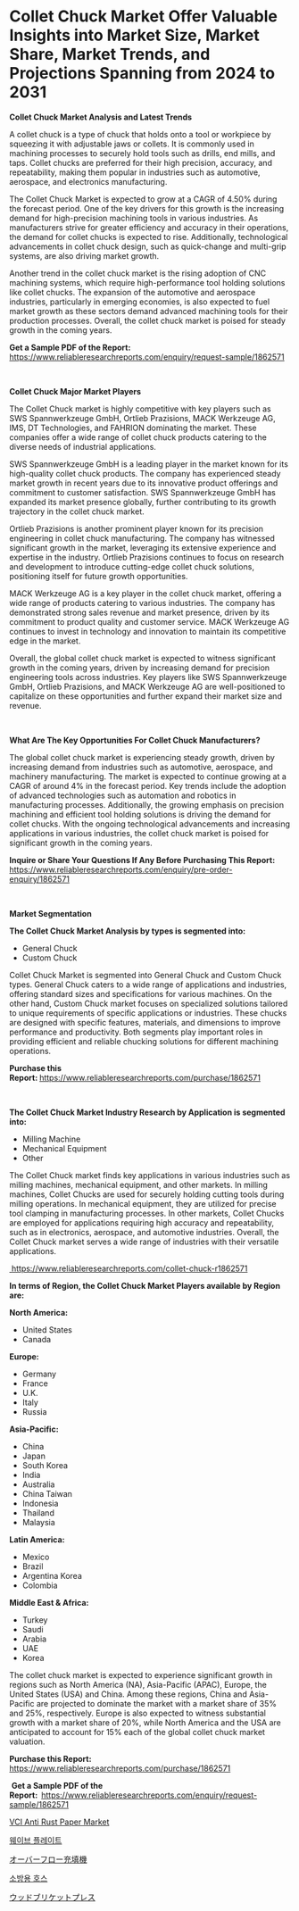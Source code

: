 <p><h1>Collet Chuck Market Offer Valuable Insights into Market Size, Market Share, Market Trends, and Projections Spanning from 2024 to 2031</h1></p><p><strong>Collet Chuck Market Analysis and Latest Trends</strong></p>
<p><p>A collet chuck is a type of chuck that holds onto a tool or workpiece by squeezing it with adjustable jaws or collets. It is commonly used in machining processes to securely hold tools such as drills, end mills, and taps. Collet chucks are preferred for their high precision, accuracy, and repeatability, making them popular in industries such as automotive, aerospace, and electronics manufacturing.</p><p>The Collet Chuck Market is expected to grow at a CAGR of 4.50% during the forecast period. One of the key drivers for this growth is the increasing demand for high-precision machining tools in various industries. As manufacturers strive for greater efficiency and accuracy in their operations, the demand for collet chucks is expected to rise. Additionally, technological advancements in collet chuck design, such as quick-change and multi-grip systems, are also driving market growth.</p><p>Another trend in the collet chuck market is the rising adoption of CNC machining systems, which require high-performance tool holding solutions like collet chucks. The expansion of the automotive and aerospace industries, particularly in emerging economies, is also expected to fuel market growth as these sectors demand advanced machining tools for their production processes. Overall, the collet chuck market is poised for steady growth in the coming years.</p></p>
<p><strong>Get a Sample PDF of the Report:&nbsp;</strong> <a href="https://www.reliableresearchreports.com/enquiry/request-sample/1862571">https://www.reliableresearchreports.com/enquiry/request-sample/1862571</a></p>
<p>&nbsp;</p>
<p><strong>Collet Chuck Major Market Players</strong></p>
<p><p>The Collet Chuck market is highly competitive with key players such as SWS Spannwerkzeuge GmbH, Ortlieb Prazisions, MACK Werkzeuge AG, IMS, DT Technologies, and FAHRION dominating the market. These companies offer a wide range of collet chuck products catering to the diverse needs of industrial applications.</p><p>SWS Spannwerkzeuge GmbH is a leading player in the market known for its high-quality collet chuck products. The company has experienced steady market growth in recent years due to its innovative product offerings and commitment to customer satisfaction. SWS Spannwerkzeuge GmbH has expanded its market presence globally, further contributing to its growth trajectory in the collet chuck market.</p><p>Ortlieb Prazisions is another prominent player known for its precision engineering in collet chuck manufacturing. The company has witnessed significant growth in the market, leveraging its extensive experience and expertise in the industry. Ortlieb Prazisions continues to focus on research and development to introduce cutting-edge collet chuck solutions, positioning itself for future growth opportunities.</p><p>MACK Werkzeuge AG is a key player in the collet chuck market, offering a wide range of products catering to various industries. The company has demonstrated strong sales revenue and market presence, driven by its commitment to product quality and customer service. MACK Werkzeuge AG continues to invest in technology and innovation to maintain its competitive edge in the market.</p><p>Overall, the global collet chuck market is expected to witness significant growth in the coming years, driven by increasing demand for precision engineering tools across industries. Key players like SWS Spannwerkzeuge GmbH, Ortlieb Prazisions, and MACK Werkzeuge AG are well-positioned to capitalize on these opportunities and further expand their market size and revenue.</p></p>
<p>&nbsp;</p>
<p><strong>What Are The Key Opportunities For Collet Chuck Manufacturers?</strong></p>
<p><p>The global collet chuck market is experiencing steady growth, driven by increasing demand from industries such as automotive, aerospace, and machinery manufacturing. The market is expected to continue growing at a CAGR of around 4% in the forecast period. Key trends include the adoption of advanced technologies such as automation and robotics in manufacturing processes. Additionally, the growing emphasis on precision machining and efficient tool holding solutions is driving the demand for collet chucks. With the ongoing technological advancements and increasing applications in various industries, the collet chuck market is poised for significant growth in the coming years.</p></p>
<p><strong>Inquire or Share Your Questions If Any Before Purchasing This Report:</strong> <a href="https://www.reliableresearchreports.com/enquiry/pre-order-enquiry/1862571">https://www.reliableresearchreports.com/enquiry/pre-order-enquiry/1862571</a></p>
<p>&nbsp;</p>
<p><strong>Market Segmentation</strong></p>
<p><strong>The Collet Chuck Market Analysis by types is segmented into:</strong></p>
<p><ul><li>General Chuck</li><li>Custom Chuck</li></ul></p>
<p><p>Collet Chuck Market is segmented into General Chuck and Custom Chuck types. General Chuck caters to a wide range of applications and industries, offering standard sizes and specifications for various machines. On the other hand, Custom Chuck market focuses on specialized solutions tailored to unique requirements of specific applications or industries. These chucks are designed with specific features, materials, and dimensions to improve performance and productivity. Both segments play important roles in providing efficient and reliable chucking solutions for different machining operations.</p></p>
<p><strong>Purchase this Report:&nbsp;</strong><a href="https://www.reliableresearchreports.com/purchase/1862571">https://www.reliableresearchreports.com/purchase/1862571</a></p>
<p>&nbsp;</p>
<p><strong>The Collet Chuck Market Industry Research by Application is segmented into:</strong></p>
<p><ul><li>Milling Machine</li><li>Mechanical Equipment</li><li>Other</li></ul></p>
<p><p>The Collet Chuck market finds key applications in various industries such as milling machines, mechanical equipment, and other markets. In milling machines, Collet Chucks are used for securely holding cutting tools during milling operations. In mechanical equipment, they are utilized for precise tool clamping in manufacturing processes. In other markets, Collet Chucks are employed for applications requiring high accuracy and repeatability, such as in electronics, aerospace, and automotive industries. Overall, the Collet Chuck market serves a wide range of industries with their versatile applications.</p></p>
<p><a href="https://www.reliableresearchreports.com/collet-chuck-r1862571">&nbsp;https://www.reliableresearchreports.com/collet-chuck-r1862571</a></p>
<p><strong>In terms of Region, the Collet Chuck Market Players available by Region are:</strong></p>
<p>
    <p> <strong> North America: </strong>
        <ul>
            <li>United States</li>
            <li>Canada</li>
        </ul>
        </p> 
    <p> <strong> Europe: </strong>
        <ul>
            <li>Germany</li>
            <li>France</li>
            <li>U.K.</li>
            <li>Italy</li>
            <li>Russia</li>
        </ul>
        </p> 
    <p> <strong> Asia-Pacific: </strong>
        <ul>
            <li>China</li>
            <li>Japan</li>
            <li>South Korea</li>
            <li>India</li>
            <li>Australia</li>
            <li>China Taiwan</li>
            <li>Indonesia</li>
            <li>Thailand</li>
            <li>Malaysia</li>
        </ul>
        </p> 
    <p> <strong> Latin America: </strong>
        <ul>
            <li>Mexico</li>
            <li>Brazil</li>
            <li>Argentina Korea</li>
            <li>Colombia</li>
        </ul>
        </p> 
    <p> <strong> Middle East & Africa: </strong>
        <ul>
            <li>Turkey</li>
            <li>Saudi</li>
            <li>Arabia</li>
            <li>UAE</li>
            <li>Korea</li>
        </ul>
    </p>
    </p>
<p><p>The collet chuck market is expected to experience significant growth in regions such as North America (NA), Asia-Pacific (APAC), Europe, the United States (USA) and China. Among these regions, China and Asia-Pacific are projected to dominate the market with a market share of 35% and 25%, respectively. Europe is also expected to witness substantial growth with a market share of 20%, while North America and the USA are anticipated to account for 15% each of the global collet chuck market valuation.</p></p>
<p><strong>Purchase this Report: </strong><a href="https://www.reliableresearchreports.com/purchase/1862571">https://www.reliableresearchreports.com/purchase/1862571</a></p>
<p>&nbsp;<strong>Get a Sample PDF of the Report:&nbsp;&nbsp;</strong><a href="https://www.reliableresearchreports.com/enquiry/request-sample/1862571">https://www.reliableresearchreports.com/enquiry/request-sample/1862571</a></p>
<p><strong></strong></p>
<p><p><a href="https://issuu.com/reportprime-2/docs/vci-anti-rust-paper-market-size-2030.pptx">VCI Anti Rust Paper Market</a></p><p><a href="https://medium.com/@sandubujor71/%ED%8C%8C%EC%9E%A5%ED%8C%90-%EC%8B%9C%EC%9E%A5-%EB%B6%84%EC%84%9D-%EB%B0%8F-%ED%81%AC%EA%B8%B0%EB%8A%94-2024%EB%85%84%EB%B6%80%ED%84%B0-2031%EB%85%84%EA%B9%8C%EC%A7%80%EC%9D%98-%EA%B8%B0%EA%B0%84%EC%97%90-%EB%8C%80%ED%95%B4-%EC%98%88%EC%B8%A1%EB%90%A9%EB%8B%88%EB%8B%A4-f00d628341f1">웨이브 플레이트</a></p><p><a href="https://github.com/ycmtqqhvk3273/Market-Research-Report-List-1/blob/main/860175321692.md">オーバーフロー充填機</a></p><p><a href="https://medium.com/@whitneymurphy1982/%EC%86%8C%EB%B0%A9-%ED%98%B8%EC%8A%A4-%EC%8B%9C%EC%9E%A5-%EB%B6%84%EC%84%9D-%EA%B7%B8%EA%B2%83%EC%9D%98-cagr-%EC%8B%9C%EC%9E%A5-%EC%84%B8%EB%B6%84%ED%99%94-%EB%B0%8F-%EC%84%B8%EA%B3%84-%EC%82%B0%EC%97%85-%EA%B0%9C%EC%9A%94-0061daa58acb">소방용 호스</a></p><p><a href="https://medium.com/@anabelavenport7854/%E6%9C%A8%E8%A3%BD%E3%81%AE%E3%83%96%E3%83%AA%E3%82%B1%E3%83%83%E3%83%88%E3%83%97%E3%83%AC%E3%82%B9%E5%B8%82%E5%A0%B4%E8%A6%8F%E6%A8%A1-%E5%B8%82%E5%A0%B4%E5%B1%95%E6%9C%9B%E3%81%A8%E5%B8%82%E5%A0%B4%E4%BA%88%E6%B8%AC-2024%E5%B9%B4%E3%81%8B%E3%82%892031%E5%B9%B4%E3%81%BE%E3%81%A7-b19050f4269c">ウッドブリケットプレス</a></p></p>